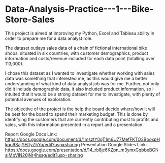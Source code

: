 # Data-Analysis-Practice---1---Bike-Store-Sales
This project is aimed at improving my Python, Excel and Tableau ability in order to prepare me for a data analyst role. 

The dataset outlays sales data of a chain of fictional international bike shops, situated in six countries, with customer demographics, product information and costs/revenue included for each data point (totalling over 113,000). 

I chose this dataset as I wanted to investigate whether working with sales data was something that interested me, as this would give me a better understanding of what kind of data analyst job was for me. Further, not only did it include demographic data, it also included product information, so I intuited that it would be a strong dataset for me to investigate, with plenty of potential avenues of exploration. 

The objective of the project is the help the board decide where/how it will be best for the board to spend their marketing budget. This is done by identifying the customers that are currently contributing most to profits and sales, with this information presented in a report and a presentation.

Report Google Docs Link: https://docs.google.com/document/d/1msztY0gT1m6U77MefFKTO3BooxpHkqo9SajYHTyZ5Yo/edit?usp=sharing
Presentation Google Slides Link: https://docs.google.com/presentation/d/14_rb8jc6KZpn_m3ymxGqbbeBGNajMbVlN20jNr4hssg/edit?usp=sharing
